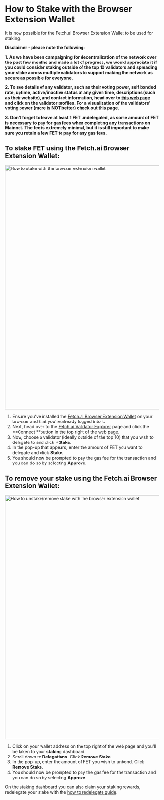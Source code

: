 


# How to Stake with the Browser Extension Wallet

It is now possible for the Fetch.ai Browser Extension Wallet to be used for staking.

**Disclaimer - please note the following:**



**1. As we have been campaigning for decentralization of the network over the past few months and made a lot of progress, we would appreciate it if you could consider staking outside of the top 10 validators and spreading your stake across multiple validators to support making the network as secure as possible for everyone.**

**2. To see details of any validator, such as their voting power, self bonded rate, uptime, active/inactive status at any given time, descriptions (such as their website), and contact information, head over to [this web page](https://bit.ly/32fv1d9) and click on the validator profiles. For a visualization of the validators' voting power (more is NOT better) check out [this page](https://bit.ly/3CGe889).**

**3. Don't forget to leave at least 1 FET undelegated, as some amount of FET is necessary to pay for gas fees when completing any transactions on Mainnet. The fee is extremely minimal, but it is still important to make sure you retain a few FET to pay for any gas fees.**


## To stake FET using the Fetch.ai Browser Extension Wallet:


<img src="../images/staking_browser_extension_wallet.png" alt="How to stake with the browser extension wallet" class="center" style="display: block; margin-left: auto; margin-right: auto;width:800px;">

1. Ensure you've installed the [Fetch.ai Browser Extension Wallet](https://bit.ly/3CuiHSO) on your browser and that you're already logged into it.
2. Next, head over to the [Fetch.ai Validator Explorer](https://bit.ly/3CuYXP1) page and click the **Connect **button in the top right of the web page.
3. Now, choose a validator (ideally outside of the top 10) that you wish to delegate to and click **+Stake**.
4. In the pop-up that appears, enter the amount of FET you want to delegate and click **Stake**.
5. You should now be prompted to pay the gas fee for the transaction and you can do so by selecting **Approve**.


## To remove your stake using the Fetch.ai Browser Extension Wallet:

<img src="../images/unstake_browser_extension_wallet.png" alt="How to unstake/remove stake with the browser extension wallet" class="center" style="display: block; margin-left: auto; margin-right: auto;width:800px;">


1. Click on your wallet address on the top right of the web page and you'll be taken to your **staking** dashboard.
2. Scroll down to **Delegations.**
  Click **Remove Stake**.
3. In the pop-up, enter the amount of FET you wish to unbond.
  Click **Remove Stake**.
4. You should now be prompted to pay the gas fee for the transaction and you can do so by selecting **Approve**.

On the staking dashboard you can also claim your staking rewards, redelegate your stake with the [how to redelegate guide](./redelegate-for-decentralization.md).

